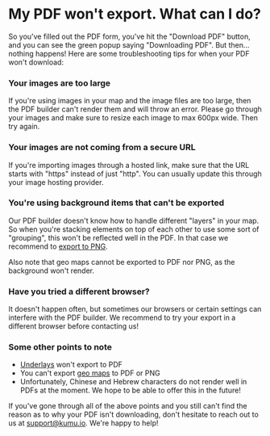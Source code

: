 # My PDF won't export. What can I do?

So you've filled out the PDF form, you've hit the "Download PDF" button, and you can see the green popup saying "Downloading PDF". But then... nothing happens! Here are some troubleshooting tips for when your PDF won't download:

### Your images are too large

If you're using images in your map and the image files are too large, then the PDF builder can't render them and will throw an error. Please go through your images and make sure to resize each image to max 600px wide. Then try again.

### Your images are not coming from a secure URL

If you're importing images through a hosted link, make sure that the URL starts with "https" instead of just "http". You can usually update this through your image hosting provider.

### You're using background items that can't be exported

Our PDF builder doesn't know how to handle different "layers" in your map. So when you're stacking elements on top of each other to use some sort of "grouping", this won't be reflected well in the PDF. In that case we recommend to [export to PNG](../guides/export.md).

Also note that geo maps cannot be exported to PDF nor PNG, as the background won't render.

### Have you tried a different browser?

It doesn't happen often, but sometimes our browsers or certain settings can interfere with the PDF builder. We recommend to try your export in a different browser before contacting us!

### Some other points to note

* [Underlays](../guides/underlays.md) won't export to PDF
* You can't export [geo maps](../guides/templates/geo.md) to PDF or PNG
* Unfortunately, Chinese and Hebrew characters do not render well in PDFs at the moment. We hope to be able to offer this in the future!

If you've gone through all of the above points and you still can't find the reason as to why your PDF isn't downloading, don't hesitate to reach out to us at support@kumu.io. We're happy to help!
